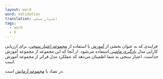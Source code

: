```yaml
---
layout: word
word: Validation
translation: اعتبار‌ سنجی
tags:
  - word
  - V
---
```

فرایندی که به عنوان بخشی از [آموزش](/t/training) با استفاده از [مجموعه اعتبار سنجی](/v/validation_set)، برای ارزیابی کارایی مدل [یادگیری ماشین ](/m/machine_learning)استفاده می‌شود. از آنجا که این مجموعه از مجموعه آموزش جداست، اعتبار سنجی به شما اطمینان می‌دهد که عملکرد مدل فراتر از مجموعه آموزش است.

در تضاد با [مجموعه آزمایش](/t/test_set) است.